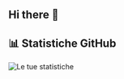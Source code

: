 ## Hi there 👋


## 📊 Statistiche GitHub
![Le tue statistiche]([https://github-readme-stats.vercel.app/api?username=tuo-username&show_icons=true&theme=radical](https://github.com/anuraghazra/github-readme-stats))
